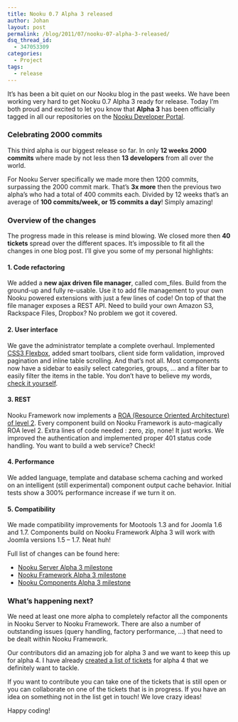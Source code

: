 ```yaml
---
title: Nooku 0.7 Alpha 3 released
author: Johan
layout: post
permalink: /blog/2011/07/nooku-07-alpha-3-released/
dsq_thread_id:
  - 347053309
categories:
  - Project
tags:
  - release
---
```

It&#8217;s has been a bit quiet on our Nooku blog in the past weeks. We have been working very hard to get Nooku 0.7 Alpha 3 ready for release. Today I&#8217;m both proud and excited to let you know that **Alpha 3** has been officially tagged in all our repositories on the [Nooku Developer Portal][1].

### Celebrating 2000 commits

This third alpha is our biggest release so far. In only **12 weeks** **2000 commits** where made by not less then **13 developers** from all over the world.

For Nooku Server specifically we made more then 1200 commits, surpassing the 2000 commit mark. That&#8217;s **3x more** then the previous two alpha&#8217;s who had a total of 400 commits each. Divided by 12 weeks that&#8217;s an average of **100 commits/week, or 15 commits a day**! Simply amazing!  
<!--more-->

### Overview of the changes

The progress made in this release is mind blowing. We closed more then **40 tickets** spread over the different spaces. It&#8217;s impossible to fit all the changes in one blog post. I&#8217;ll give you some of my personal highlights:

#### 1. Code refactoring

We added a **new ajax driven file manager**, called com_files. Build from the ground-up and fully re-usable. Use it to add file management to your own Nooku powered extensions with just a few lines of code! On top of that the file manager exposes a REST API. Need to build your own Amazon S3, Rackspace Files, Dropbox? No problem we got it covered.

#### 2. User interface

We gave the administrator template a complete overhaul. Implemented [CSS3 Flexbox][2], added smart toolbars, client side form validation, improved pagination and inline table scrolling. And that&#8217;s not all. Most components now have a sidebar to easily select categories, groups, &#8230; and a filter bar to easily filter the items in the table. You don&#8217;t have to believe my words, [check it yourself][3].

#### 3. REST

Nooku Framework now implements a [ROA (Resource Oriented Architecture) of level 2][4]. Every component build on Nooku Framework is auto-magically ROA level 2. Extra lines of code needed : zero, zip, none! It just works. We improved the authentication and implemented proper 401 status code handling. You want to build a web service? Check!

#### 4. Performance

We added language, template and database schema caching and worked on an intelligent (still experimental) component output cache behavior. Initial tests show a 300% performance increase if we turn it on.

#### 5. Compatibility

We made compatibility improvements for Mootools 1.3 and for Joomla 1.6 and 1.7. Components build on Nooku Framework Alpha 3 will work with Joomla versions 1.5 &#8211; 1.7. Neat huh!

Full list of changes can be found here:

*   [ Nooku Server Alpha 3 milestone][5]
*   [Nooku Framework Alpha 3 milestone][6]
*   [Nooku Components Alpha 3 milestone][7]

### What&#8217;s happening next?

We need at least one more alpha to completely refactor all the components in Nooku Server to Nooku Framework. There are also a number of outstanding issues (query handling, factory performance, &#8230;) that need to be dealt within Nooku Framework.

Our contributors did an amazing job for alpha 3 and we want to keep this up for alpha 4. I have already <a rel="nofollow" href="http://www.google.com/url?sa=D&q=https://nooku.assembla.com/spaces/nooku-server/tickets">created a list of tickets</a> for alpha 4 that we definitely want to tackle.

If you want to contribute you can take one of the tickets that is still open or you can collaborate on one of the tickets that is in progress. If you have an idea on something not in the list get in touch! We love crazy ideas!

Happy coding!

 [1]: http://code.nooku.org
 [2]: http://www.html5rocks.com/en/tutorials/flexbox/quick/
 [3]: http://www.flickr.com/photos/nooku/sets/72157627021171180/
 [4]: http://martinfowler.com/articles/richardsonMaturityModel.html#level2
 [5]: https://nooku.assembla.com/spaces/nooku-server/milestones/331383-0-7-alpha-3
 [6]: https://nooku.assembla.com/spaces/nooku-framework/milestones/377677-0-7-alpha-3
 [7]: https://nooku.assembla.com/spaces/nooku-components/milestones/377685-0-7-alpha-3